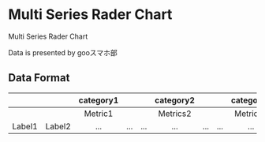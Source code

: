 Multi Series Rader Chart
====

Multi Series Rader Chart

Data is presented by gooスマホ部

## Data Format

|||category1|||category2|||category3|||
|:---:|:---:|:---:|:---:|:---:|:---:|:---:|:---:|:---:|:---:|:---:|
|||Metric1  ||| Metrics2|||Metrics3 |||
| Label1      | Label2        | ... | ... | ... | ... | ... | ... | ... | ... | ... |
